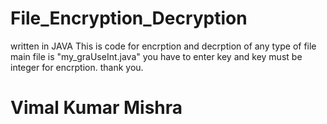 # File_Encryption_Decryption
written in JAVA
This is code for encrption and decrption of any type of file 
main file is "my_graUseInt.java"
you have to enter key and key must be integer for encrption.
thank you.
# Vimal Kumar Mishra
